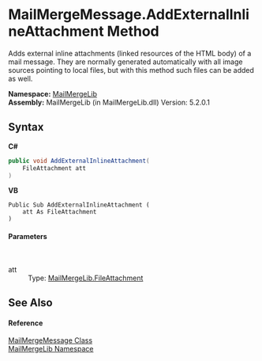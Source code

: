 # MailMergeMessage.AddExternalInlineAttachment Method 
 

Adds external inline attachments (linked resources of the HTML body) of a mail message. They are normally generated automatically with all image sources pointing to local files, but with this method such files can be added as well.

**Namespace:**&nbsp;<a href="31c6ebbe-d683-7561-7308-5a5ee1f76bf5">MailMergeLib</a><br />**Assembly:**&nbsp;MailMergeLib (in MailMergeLib.dll) Version: 5.2.0.1

## Syntax

**C#**<br />
``` C#
public void AddExternalInlineAttachment(
	FileAttachment att
)
```

**VB**<br />
``` VB
Public Sub AddExternalInlineAttachment ( 
	att As FileAttachment
)
```


#### Parameters
&nbsp;<dl><dt>att</dt><dd>Type: <a href="125aace4-40b3-cdaf-91c6-9e8d01f38b50">MailMergeLib.FileAttachment</a><br /></dd></dl>

## See Also


#### Reference
<a href="810ea126-c742-7cf1-1ec8-0d5ad1d8d03c">MailMergeMessage Class</a><br /><a href="31c6ebbe-d683-7561-7308-5a5ee1f76bf5">MailMergeLib Namespace</a><br />